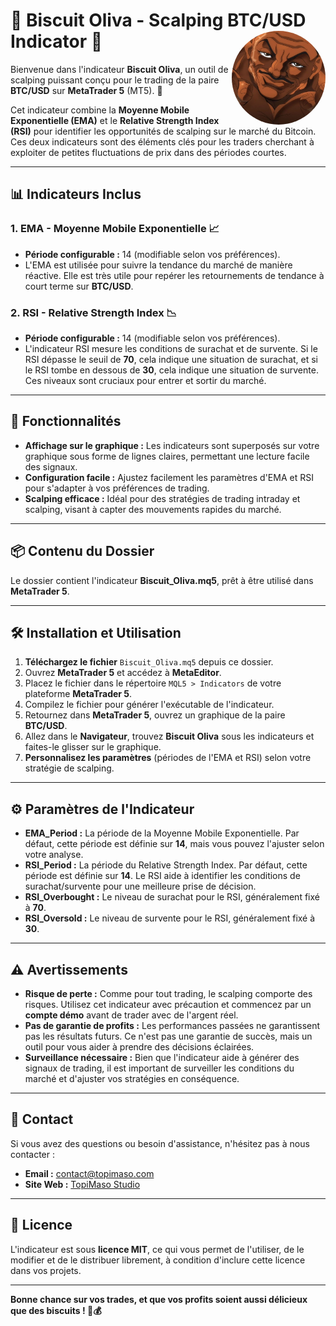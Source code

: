 # 🍪 Biscuit Oliva - Scalping BTC/USD Indicator 🍪 <img src="../images/Biscuit_Oliva.png" alt="Doppo Bot" width="150" height="150" align="right" style="border-radius: 50%;">

Bienvenue dans l'indicateur **Biscuit Oliva**, un outil de scalping puissant conçu pour le trading de la paire **BTC/USD** sur **MetaTrader 5** (MT5). 🥇

Cet indicateur combine la **Moyenne Mobile Exponentielle (EMA)** et le **Relative Strength Index (RSI)** pour identifier les opportunités de scalping sur le marché du Bitcoin. Ces deux indicateurs sont des éléments clés pour les traders cherchant à exploiter de petites fluctuations de prix dans des périodes courtes.

---

## 📊 Indicateurs Inclus

### 1. **EMA - Moyenne Mobile Exponentielle** 📈
- **Période configurable :** 14 (modifiable selon vos préférences).
- L'EMA est utilisée pour suivre la tendance du marché de manière réactive. Elle est très utile pour repérer les retournements de tendance à court terme sur **BTC/USD**.

### 2. **RSI - Relative Strength Index** 📉
- **Période configurable :** 14 (modifiable selon vos préférences).
- L'indicateur RSI mesure les conditions de surachat et de survente. Si le RSI dépasse le seuil de **70**, cela indique une situation de surachat, et si le RSI tombe en dessous de **30**, cela indique une situation de survente. Ces niveaux sont cruciaux pour entrer et sortir du marché.

---

## 🚀 Fonctionnalités

- **Affichage sur le graphique :** Les indicateurs sont superposés sur votre graphique sous forme de lignes claires, permettant une lecture facile des signaux.
- **Configuration facile :** Ajustez facilement les paramètres d'EMA et RSI pour s'adapter à vos préférences de trading.
- **Scalping efficace :** Idéal pour des stratégies de trading intraday et scalping, visant à capter des mouvements rapides du marché.

---

## 📦 Contenu du Dossier

Le dossier contient l'indicateur **Biscuit_Oliva.mq5**, prêt à être utilisé dans **MetaTrader 5**.

---

## 🛠️ Installation et Utilisation

1. **Téléchargez le fichier** `Biscuit_Oliva.mq5` depuis ce dossier.
2. Ouvrez **MetaTrader 5** et accédez à **MetaEditor**.
3. Placez le fichier dans le répertoire `MQL5 > Indicators` de votre plateforme **MetaTrader 5**.
4. Compilez le fichier pour générer l'exécutable de l'indicateur.
5. Retournez dans **MetaTrader 5**, ouvrez un graphique de la paire **BTC/USD**.
6. Allez dans le **Navigateur**, trouvez **Biscuit Oliva** sous les indicateurs et faites-le glisser sur le graphique.
7. **Personnalisez les paramètres** (périodes de l'EMA et RSI) selon votre stratégie de scalping.

---

## ⚙️ Paramètres de l'Indicateur

- **EMA_Period :** La période de la Moyenne Mobile Exponentielle. Par défaut, cette période est définie sur **14**, mais vous pouvez l'ajuster selon votre analyse.
- **RSI_Period :** La période du Relative Strength Index. Par défaut, cette période est définie sur **14**. Le RSI aide à identifier les conditions de surachat/survente pour une meilleure prise de décision.
- **RSI_Overbought :** Le niveau de surachat pour le RSI, généralement fixé à **70**.
- **RSI_Oversold :** Le niveau de survente pour le RSI, généralement fixé à **30**.

---

## ⚠️ Avertissements

- **Risque de perte :** Comme pour tout trading, le scalping comporte des risques. Utilisez cet indicateur avec précaution et commencez par un **compte démo** avant de trader avec de l'argent réel.
- **Pas de garantie de profits :** Les performances passées ne garantissent pas les résultats futurs. Ce n'est pas une garantie de succès, mais un outil pour vous aider à prendre des décisions éclairées.
- **Surveillance nécessaire :** Bien que l'indicateur aide à générer des signaux de trading, il est important de surveiller les conditions du marché et d'ajuster vos stratégies en conséquence.

---

## 💬 Contact

Si vous avez des questions ou besoin d'assistance, n'hésitez pas à nous contacter :

- **Email :** contact@topimaso.com
- **Site Web :** [TopiMaso Studio](https://www.topimaso.com)

---

## 🎯 Licence

L'indicateur est sous **licence MIT**, ce qui vous permet de l'utiliser, de le modifier et de le distribuer librement, à condition d'inclure cette licence dans vos projets.

---

**Bonne chance sur vos trades, et que vos profits soient aussi délicieux que des biscuits ! 🍪💰**